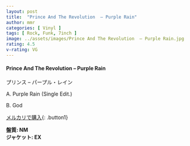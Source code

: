 ```yaml
---
layout: post
title:  "Prince And The Revolution  – Purple Rain"
author: mmr
categories: [ Vinyl ]
tags: [ Rock, Funk, 7inch ]
image: ../assets/images/Prince And The Revolution  – Purple Rain.jpg
rating: 4.5
v-rating: VG
---
```


#### Prince And The Revolution  – Purple Rain

プリンス – パープル・レイン

A. Purple Rain (Single Edit.) 

B. God 

[メルカリで購入](https://jp.mercari.com/item/m50358308709){: .button1}

<div class="mt-4 mb-4 d-flex align-items-center">
<strong class="mr-1">盤質: NM</strong>
</div>
<div class="mt-4 mb-4 d-flex align-items-center">
<strong class="mr-1">ジャケット: EX</strong>
</div>

